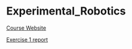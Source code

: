 # Experimental_Robotics

[Course Website](https://truonggiangpham-1.github.io/412-projects/)

[Exercise 1 report](https://truonggiangpham-1.github.io/412-projects/A1/)

